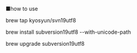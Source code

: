 ■how to use


brew tap kyosyun/svn19utf8


brew install subversion19utf8 --with-unicode-path


brew upgrade subversion19utf8


